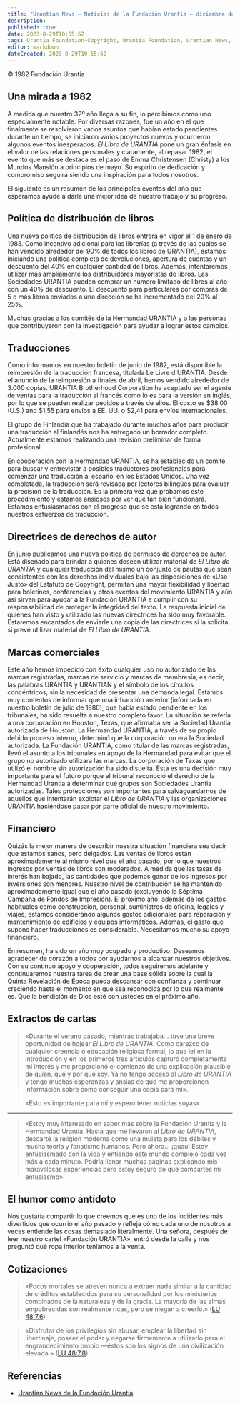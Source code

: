 ```yaml
---
title: "Urantian News — Noticias de la Fundación Urantia — diciembre de 1982"
description: 
published: true
date: 2023-8-29T10:55:6Z
tags: Urantia Foundation—Copyright, Urantia Foundation, Urantian News, article
editor: markdown
dateCreated: 2023-8-29T10:55:6Z
---
```


<p class="v-card v-sheet theme--light gray lighten-3 px-2">© 1982 Fundación Urantia</p>



## Una mirada a 1982

A medida que nuestro 32º año llega a su fin, lo percibimos como uno especialmente notable. Por diversas razones, fue un año en el que finalmente se resolvieron varios asuntos que habían estado pendientes durante un tiempo, se iniciaron varios proyectos nuevos y ocurrieron algunos eventos inesperados. _El Libro de URANTIA_ pone un gran énfasis en el valor de las relaciones personales y claramente, al repasar 1982, el evento que más se destaca es el paso de Emma Christensen (Christy) a los Mundos Mansión a principios de mayo. Su espíritu de dedicación y compromiso seguirá siendo una inspiración para todos nosotros.

El siguiente es un resumen de los principales eventos del año que esperamos ayude a darle una mejor idea de nuestro trabajo y su progreso.

## Política de distribución de libros

Una nueva política de distribución de libros entrará en vigor el 1 de enero de 1983. Como incentivo adicional para las librerías (a través de las cuales se han vendido alrededor del 90% de todos los libros de URANTIA), estamos iniciando una política completa de devoluciones, apertura de cuentas y un descuento del 40% en cualquier cantidad de libros. Además, intentaremos utilizar más ampliamente los distribuidores mayoristas de libros. Las Sociedades URANTIA pueden comprar un número limitado de libros al año con un 40% de descuento. El descuento para particulares por compras de 5 o más libros enviados a una dirección se ha incrementado del 20% al 25%.

Muchas gracias a los comités de la Hermandad URANTIA y a las personas que contribuyeron con la investigación para ayudar a lograr estos cambios.

## Traducciones

Como informamos en nuestro boletín de junio de 1982, está disponible la reimpresión de la traducción francesa, titulada Le Livre d'URANTIA. Desde el anuncio de la reimpresión a finales de abril, hemos vendido alrededor de 3.000 copias. URANTIA Brotherhood Corporation ha aceptado ser el agente de ventas para la traducción al francés como lo es para la versión en inglés, por lo que se pueden realizar pedidos a través de ellos. El costo es $38.00 (U.S.) and $1,55 para envíos a EE. UU. o $2,41 para envíos internacionales.

El grupo de Finlandia que ha trabajado durante muchos años para producir una traducción al finlandés nos ha entregado un borrador completo. Actualmente estamos realizando una revisión preliminar de forma profesional.

En cooperación con la Hermandad URANTIA, se ha establecido un comité para buscar y entrevistar a posibles traductores profesionales para comenzar una traducción al español en los Estados Unidos. Una vez completada, la traducción será revisada por lectores bilingües para evaluar la precisión de la traducción. Es la primera vez que probamos este procedimiento y estamos ansiosos por ver qué tan bien funcionará. Estamos entusiasmados con el progreso que se está logrando en todos nuestros esfuerzos de traducción.

## Directrices de derechos de autor

En junio publicamos una nueva política de permisos de derechos de autor. Está diseñado para brindar a quienes deseen utilizar material de _El Libro de URANTIA_ y cualquier traducción del mismo un conjunto de pautas que sean consistentes con los derechos individuales bajo las disposiciones de «Uso Justo» del Estatuto de Copyright, permitan una mayor flexibilidad y libertad para boletines, conferencias y otros eventos del movimiento URANTlA y aún así sirvan para ayudar a la Fundación URANTIA a cumplir con su responsabilidad de proteger la integridad del texto. La respuesta inicial de quienes han visto y utilizado las nuevas directrices ha sido muy favorable. Estaremos encantados de enviarle una copia de las directrices si la solicita si prevé utilizar material de _El Libro de URANTIA_.

## Marcas comerciales

Este año hemos impedido con éxito cualquier uso no autorizado de las marcas registradas, marcas de servicio y marcas de membresía, es decir, las palabras URANTIA y URANTIAN y el símbolo de los círculos concéntricos, sin la necesidad de presentar una demanda legal. Estamos muy contentos de informar que una infracción anterior (informada en nuestro boletín de julio de 1980), que había estado pendiente en los tribunales, ha sido resuelta a nuestro completo favor. La situación se refería a una corporación en Houston, Texas, que afirmaba ser la Sociedad Urantia autorizada de Houston. La Hermandad URANTIA, a través de su propio debido proceso interno, determinó que la corporación no era la Sociedad autorizada. La Fundación URANTIA, como titular de las marcas registradas, llevó el asunto a los tribunales en apoyo de la Hermandad para evitar que el grupo no autorizado utilizara las marcas. La corporación de Texas que utilizó el nombre sin autorización ha sido disuelta. Esta es una decisión muy importante para el futuro porque el tribunal reconoció el derecho de la Hermandad Urantia a determinar qué grupos son Sociedades Urantia autorizadas. Tales protecciones son importantes para salvaguardarnos de aquellos que intentarán explotar el _Libro de URANTIA_ y las organizaciones URANTIA haciéndose pasar por parte oficial de nuestro movimiento.

## Financiero

Quizás la mejor manera de describir nuestra situación financiera sea decir que estamos sanos, pero delgados. Las ventas de libros están aproximadamente al mismo nivel que el año pasado, por lo que nuestros ingresos por ventas de libros son moderados. A medida que las tasas de interés han bajado, las cantidades que podemos ganar de los ingresos por inversiones son menores. Nuestro nivel de contribución se ha mantenido aproximadamente igual que el año pasado (excluyendo la Séptima Campaña de Fondos de Impresión). El próximo año, además de los gastos habituales como construcción, personal, suministros de oficina, legales y viajes, estamos considerando algunos gastos adicionales para reparación y mantenimiento de edificios y equipos informáticos. Además, el gasto que supone hacer traducciones es considerable. Necesitamos mucho su apoyo financiero.

En resumen, ha sido un año muy ocupado y productivo. Deseamos agradecer de corazón a todos por ayudarnos a alcanzar nuestros objetivos. Con su continuo apoyo y cooperación, todos seguiremos adelante y continuaremos nuestra tarea de crear una base sólida sobre la cual la Quinta Revelación de Época pueda descansar con confianza y continuar creciendo hasta el momento en que sea reconocida por lo que realmente es. Que la bendición de Dios esté con ustedes en el próximo año.

## Extractos de cartas

> «Durante el verano pasado, mientras trabajaba... tuve una breve oportunidad de hojear _El Libro de URANTIA_. Como carezco de cualquier creencia o educación religiosa formal, lo que leí en la introducción y en los primeros tres artículos capturó completamente mi interés y me proporcionó el comienzo de una explicación plausible de quién, qué y por qué soy. Ya no tengo acceso al _Libro de URANTIA_ y tengo muchas esperanzas y ansias de que me proporcionen información sobre cómo conseguir una copia para mí».

> «Esto es importante para mí y espero tener noticias suyas».

---

> «Estoy muy interesado en saber más sobre la Fundación Urantia y la Hermandad Urantia. Hasta que me llevaron al _Libro de URANTIA_, descarté la religión moderna como una muleta para los débiles y mucha teoría y fanatismo humanos. Pero ahora... ¡guau! Estoy entusiasmado con la vida y entiendo este mundo complejo cada vez más a cada minuto. Podría llenar muchas páginas explicando mis maravillosas experiencias pero estoy seguro de que compartes mi entusiasmo».

## El humor como antídoto

Nos gustaría compartir lo que creemos que es uno de los incidentes más divertidos que ocurrió el año pasado y refleja cómo cada uno de nosotros a veces entiende las cosas demasiado literalmente. Una señora, después de leer nuestro cartel «Fundación URANTIA», entró desde la calle y nos preguntó qué ropa interior teníamos a la venta.

## Cotizaciones

> «Pocos mortales se atreven nunca a extraer nada similar a la cantidad de créditos establecidos para su personalidad por los ministerios combinados de la naturaleza y de la gracia. La mayoría de las almas empobrecidas son realmente ricas, pero se niegan a creerlo.» ([LU 48:7.6](/es/The_Urantia_Book/48#p7_6))

> «Disfrutar de los privilegios sin abusar, emplear la libertad sin libertinaje, poseer el poder y negarse firmemente a utilizarlo para el engrandecimiento propio —éstos son los signos de una civilización elevada.» ([LU 48:7.8](/es/The_Urantia_Book/48#p7_8))


## Referencias

- [Urantian News de la Fundación Urantia](https://www.urantia.org/news/1982-12)

